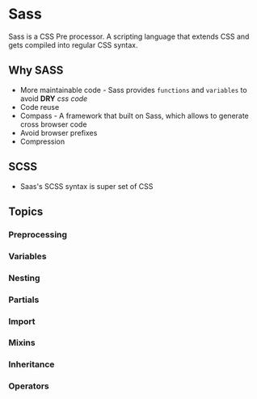 # Sass

Sass is a CSS Pre processor. A scripting language that extends CSS and gets compiled into regular CSS syntax.

## Why SASS

* More maintainable code - Sass provides `functions` and `variables` to avoid __DRY__ _css code_
* Code reuse
* Compass - A framework that built on Sass, which allows to generate cross browser code
* Avoid browser prefixes
* Compression

## SCSS

* Saas's SCSS syntax is super set of CSS

## Topics

### Preprocessing

### Variables

### Nesting

### Partials

### Import

### Mixins

### Inheritance

### Operators